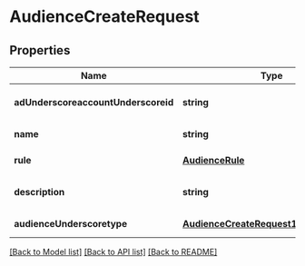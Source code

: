 # AudienceCreateRequest

## Properties
Name | Type | Description | Notes
------------ | ------------- | ------------- | -------------
**adUnderscoreaccountUnderscoreid** | **string** | ad_account_id | [optional] [default to null]
**name** | **string** | name | [default to null]
**rule** | [**AudienceRule**](AudienceRule.md) |  | [default to null]
**description** | **string** | description | [optional] [default to null]
**audienceUnderscoretype** | [**AudienceCreateRequest1AudienceType**](AudienceCreateRequest1AudienceType.md) |  | [default to null]

[[Back to Model list]](../README.md#documentation-for-models) [[Back to API list]](../README.md#documentation-for-api-endpoints) [[Back to README]](../README.md)


